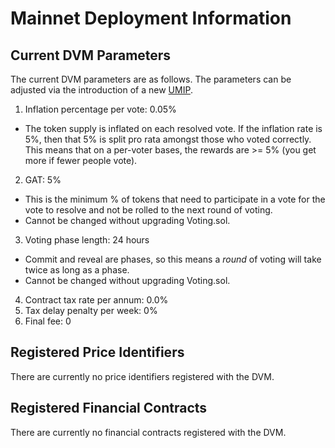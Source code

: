# Mainnet Deployment Information

## Current DVM Parameters

The current DVM parameters are as follows. The parameters can be adjusted via the introduction of a new [UMIP](../oracle/governance/umips.md).

1. Inflation percentage per vote: 0.05%

- The token supply is inflated on each resolved vote. If the inflation rate is 5%, then that 5% is split pro rata amongst those who voted correctly. This means that on a per-voter bases, the rewards are >= 5% (you get more if fewer people vote).

2. GAT: 5%

- This is the minimum % of tokens that need to participate in a vote for the vote to resolve and not be rolled to the next round of voting.
- Cannot be changed without upgrading Voting.sol.

3. Voting phase length: 24 hours

- Commit and reveal are phases, so this means a _round_ of voting will take twice as long as a phase.
- Cannot be changed without upgrading Voting.sol.

4. Contract tax rate per annum: 0.0%
5. Tax delay penalty per week: 0%
6. Final fee: 0

## Registered Price Identifiers

There are currently no price identifiers registered with the DVM.

## Registered Financial Contracts

There are currently no financial contracts registered with the DVM.
